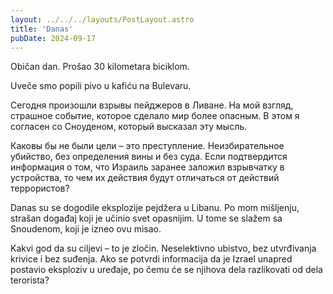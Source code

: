 ```yaml
---
layout: ../../../layouts/PostLayout.astro
title: 'Danas'
pubDate: 2024-09-17
---
```


Običan dan. Prošao 30 kilometara biciklom.

Uveče smo popili pivo u kafiću na Bulevaru.

Сегодня произошли взрывы пейджеров в Ливане. На мой взгляд, страшное событие, которое сделало мир более опасным. В этом я согласен со Сноуденом, который высказал эту мысль.

Каковы бы не были цели – это преступление. Неизбирательное убийство, без определения вины и без суда. Если подтвердится информация о том, что Израиль заранее заложил взрывчатку в устройства, то чем их действия будут отличаться от действий террористов?

Danas su se dogodile eksplozije pejdžera u Libanu. Po mom mišljenju, strašan događaj koji je učinio svet opasnijim. U tome se slažem sa Snoudenom, koji je izneo ovu misao.

Kakvi god da su ciljevi – to je zločin. Neselektivno ubistvo, bez utvrđivanja krivice i bez suđenja. Ako se potvrdi informacija da je Izrael unapred postavio eksploziv u uređaje, po čemu će se njihova dela razlikovati od dela terorista?
